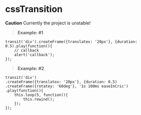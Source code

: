 cssTransition
===================


**Caution**
Currently the project is unstable!


> **Example:  #1**

```
transit('div').createFrame({translatex: '20px'}, {duration: 0.5).play(function(){
	// callback
	alert('callback');
});
```

> **Example:  #2**

```
transit('div')
.createFrame({translatex: '20px'}, {duration: 0.5)
.createFrame({rotatey: '60deg'}, '1s 100ms easeInCric')
.play(function(){
	this.loop(5, function(){
		this.rewind();
	});
});
```
